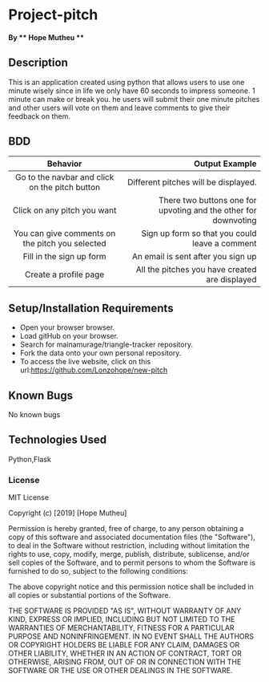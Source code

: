 # Project-pitch
####
#### By ** Hope Mutheu **

## Description

This is an application created using python that allows users to use one minute wisely since in life we only have 60 seconds to impress someone. 1 minute can make or break you. he users will submit their one minute pitches and other users will vote on them and leave comments to give their feedback on them.
## BDD

| Behavior |  Output Example |
| :-------------: |-------------: |
| Go to the navbar and click on the pitch button |Different pitches will be displayed.  |
| Click on any pitch you want | There two buttons one for upvoting and the other for downvoting |
| You can give comments on the pitch you selected| Sign up form so that you could leave a comment|
| Fill in the sign up form | An email is sent after you sign up|
| Create a profile page | All the pitches you have created are displayed |



## Setup/Installation Requirements

* Open your browser browser.
* Load gitHub on your browser.
* Search for mainamurage/triangle-tracker repository.
* Fork the data onto your own personal repository.
* To access the live website, click on this url:https://github.com/Lonzohope/new-pitch
## Known Bugs

No known bugs

## Technologies Used

Python,Flask

### License

MIT License

Copyright (c) [2019] [Hope Mutheu]

Permission is hereby granted, free of charge, to any person obtaining a copy
of this software and associated documentation files (the "Software"), to deal
in the Software without restriction, including without limitation the rights
to use, copy, modify, merge, publish, distribute, sublicense, and/or sell
copies of the Software, and to permit persons to whom the Software is
furnished to do so, subject to the following conditions:

The above copyright notice and this permission notice shall be included in all
copies or substantial portions of the Software.

THE SOFTWARE IS PROVIDED "AS IS", WITHOUT WARRANTY OF ANY KIND, EXPRESS OR
IMPLIED, INCLUDING BUT NOT LIMITED TO THE WARRANTIES OF MERCHANTABILITY,
FITNESS FOR A PARTICULAR PURPOSE AND NONINFRINGEMENT. IN NO EVENT SHALL THE
AUTHORS OR COPYRIGHT HOLDERS BE LIABLE FOR ANY CLAIM, DAMAGES OR OTHER
LIABILITY, WHETHER IN AN ACTION OF CONTRACT, TORT OR OTHERWISE, ARISING FROM,
OUT OF OR IN CONNECTION WITH THE SOFTWARE OR THE USE OR OTHER DEALINGS IN THE
SOFTWARE.


